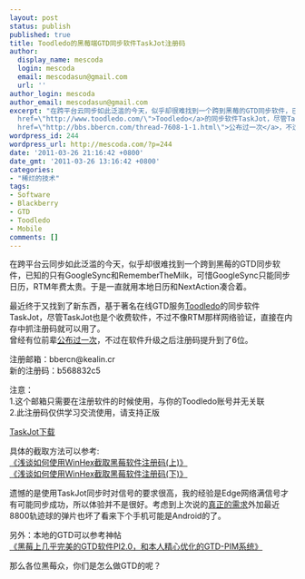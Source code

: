 ```yaml
---
layout: post
status: publish
published: true
title: Toodledo的黑莓端GTD同步软件TaskJot注册码
author:
  display_name: mescoda
  login: mescoda
  email: mescodasun@gmail.com
  url: ''
author_login: mescoda
author_email: mescodasun@gmail.com
excerpt: "在跨平台云同步如此泛滥的今天，似乎却很难找到一个跨到黑莓的GTD同步软件，已知的只有GoogleSync和RememberTheMilk，可惜GoogleSync只能同步日历，RTM年费太贵。于是一直就用本地日历和NextAction凑合着。\r\n\r\n最近终于又找到了新东西，基于著名在线GTD服务<a
  href=\"http://www.toodledo.com/\">Toodledo</a>的同步软件TaskJot，尽管TaskJot也是个收费软件，不过不像RTM那样网络验证，直接在内存中抓注册码就可以用了。\r\n曾经有位前辈<a
  href=\"http://bbs.bbercn.com/thread-7608-1-1.html\">公布过一次</a>，不过在软件升级之后注册码提升到了6位。\r\n\r\n"
wordpress_id: 244
wordpress_url: http://mescoda.com/?p=244
date: '2011-03-26 21:16:42 +0800'
date_gmt: '2011-03-26 13:16:42 +0800'
categories:
- "稀烂的技术"
tags:
- Software
- Blackberry
- GTD
- Toodledo
- Mobile
comments: []
---
```

<p>在跨平台云同步如此泛滥的今天，似乎却很难找到一个跨到黑莓的GTD同步软件，已知的只有GoogleSync和RememberTheMilk，可惜GoogleSync只能同步日历，RTM年费太贵。于是一直就用本地日历和NextAction凑合着。</p>
<p>最近终于又找到了新东西，基于著名在线GTD服务<a href="http://www.toodledo.com/">Toodledo</a>的同步软件TaskJot，尽管TaskJot也是个收费软件，不过不像RTM那样网络验证，直接在内存中抓注册码就可以用了。<br />
曾经有位前辈<a href="http://bbs.bbercn.com/thread-7608-1-1.html">公布过一次</a>，不过在软件升级之后注册码提升到了6位。</p>
<p><a id="more"></a><a id="more-244"></a></p>
<p>注册邮箱：bbercn@kealin.cr<br />
新的注册码：b568832c5</p>
<p>注意：<br />
1.这个邮箱只需要在注册软件的时候使用，与你的Toodledo账号并无关联<br />
2.此注册码仅供学习交流使用，请支持正版</p>
<p><a href="http://www.taskjot.com/download.php">TaskJot下载</a></p>
<p>具体的截取方法可以参考:<br />
<a href="http://hi.baidu.com/kealin/blog/item/f782f401f522861d728b658a.html<br />
">《浅谈如何使用WinHex截取黑莓软件注册码(上)》</a><br />
<a href="http://hi.baidu.com/kealin/blog/item/6a6629d664a0dcd1a144df8b.html">《浅谈如何使用WinHex截取黑莓软件注册码(下)》</a></p>
<p>遗憾的是使用TaskJot同步时对信号的要求很高，我的经验是Edge网络满信号才有可能同步成功，所以体验并不是很好。考虑到上次说的<a href="http://mescoda.com/2011/03/the-very-demands-on-mobile-phones/">真正的需求</a>外加最近8800轨迹球的弹片也坏了看来下个手机可能是Android的了。</p>
<p>另外：本地的GTD可以参考神帖<br />
<a href="http://bbs.maxpda.com/thread-390249-1-5.html ">《黑莓上几乎完美的GTD软件PI2.0，和本人精心优化的GTD-PIM系统》</a></p>
<p>那么各位黑莓众，你们是怎么做GTD的呢？</p>
